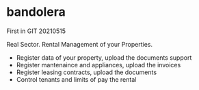 # bandolera
First in GIT 20210515 

Real Sector. Rental Management of your Properties.

- Register data of your property, upload the documents support
- Register mantenaince and appliances, upload the invoices
- Register leasing contracts, upload the documents
- Control tenants and limits of pay the rental


